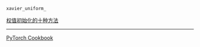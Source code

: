 `xavier_uniform_` 

[权值初始化的十种方法](https://zhuanlan.zhihu.com/p/53712833)

---

[PyTorch Cookbook](https://pytorch.org/docs/stable/index.html)
